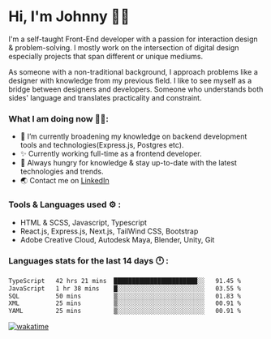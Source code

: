 # Hi, I'm Johnny 👋🧑‍

I'm a self-taught Front-End developer with a passion for interaction design & problem-solving. I mostly work on the intersection of digital design especially projects that span different or unique mediums.

As someone with a non-traditional background, I approach problems like a designer with knowledge from my previous field. I like to see myself as a bridge between designers and developers. Someone who understands both sides' language and translates practicality and constraint.

### What I am doing now 🧑‍💻:

- 🔭 I’m currently broadening my knowledge on backend development tools and technologies(Express.js, Postgres etc).
- ✨ Currently working full-time as a frontend developer.
- 📖 Always hungry for knowledge & stay up-to-date with the latest technologies and trends.
- 🌏 Contact me on [LinkedIn](https://www.linkedin.com/in/johchai/)

### Tools & Languages used ⚙️ :

- HTML & SCSS, Javascript, Typescript
- React.js, Express.js, Next.js, TailWind CSS, Bootstrap
- Adobe Creative Cloud, Autodesk Maya, Blender, Unity, Git

### Languages stats for the last 14 days 🕛 :

<!--START_SECTION:waka-->

```txt
TypeScript   42 hrs 21 mins  ███████████████████████░░   91.45 %
JavaScript   1 hr 38 mins    █░░░░░░░░░░░░░░░░░░░░░░░░   03.55 %
SQL          50 mins         ▒░░░░░░░░░░░░░░░░░░░░░░░░   01.83 %
XML          25 mins         ▒░░░░░░░░░░░░░░░░░░░░░░░░   00.91 %
YAML         25 mins         ▒░░░░░░░░░░░░░░░░░░░░░░░░   00.91 %
```

<!--END_SECTION:waka-->

[![wakatime](https://wakatime.com/badge/user/0cd14e89-b357-451d-b5c1-4a79286fb5a6.svg)](https://wakatime.com/@0cd14e89-b357-451d-b5c1-4a79286fb5a6)
